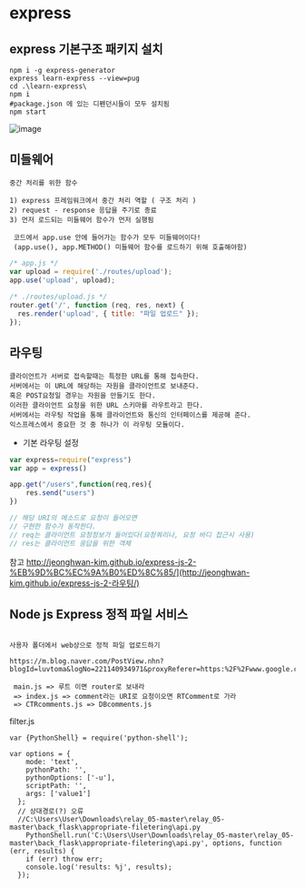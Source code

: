 # express

## express 기본구조 패키지 설치

```
npm i -g express-generator
express learn-express --view=pug
cd .\learn-express\
npm i
#package.json 에 있는 디펜던시들이 모두 설치됨
npm start
```

![image](https://user-images.githubusercontent.com/49560745/90303849-c3644d00-deec-11ea-8662-7f9f8acbe114.png)

## 미들웨어

```
중간 처리를 위한 함수

1) express 프레임워크에서 중간 처리 역할 ( 구조 처리 )
2) request - response 응답을 주기로 종료
3) 먼저 로드되는 미들웨어 함수가 먼저 실행됨 

 코드에서 app.use 안에 들어가는 함수가 모두 미들웨어이다!
 (app.use(), app.METHOD() 미들웨어 함수를 로드하기 위해 호출해야함)
```

```javascript
/* app.js */
var upload = require('./routes/upload');
app.use('upload', upload);
 
/* ./routes/upload.js */
router.get('/', function (req, res, next) {
  res.render('upload', { title: "파일 업로드" });
});

```

## 라우팅

```
클라이언트가 서버로 접속할때는 특정한 URL를 통해 접속한다. 
서버에서는 이 URL에 해당하는 자원을 클라이언트로 보내준다. 
혹은 POST요청일 경우는 자원을 만들기도 한다. 
이러한 클라이언트 요청을 위한 URL 스키마를 라우트라고 한다. 
서버에서는 라우팅 작업을 통해 클라이언트와 통신의 인터페이스를 제공해 준다. 
익스프레스에서 중요한 것 중 하나가 이 라우팅 모듈이다. 
```

- 기본 라우팅 설정

```javascript
var express=require("express")
var app = express()

app.get("/users",function(req,res){
	res.send("users")
})

// 해당 URI의 메소드로 요청이 들어오면
// 구현한 함수가 동작한다.
// req는 클라이언트 요청정보가 들어있다(요청쿼리나, 요청 바디 접근시 사용)
// res는 클라이언트 응답을 위한 객체
```

참고 http://jeonghwan-kim.github.io/express-js-2-%EB%9D%BC%EC%9A%B0%ED%8C%85/](http://jeonghwan-kim.github.io/express-js-2-라우팅/)





## Node js Express 정적 파일 서비스

```

사용자 폴더에서 web상으로 정적 파일 업로드하기

https://m.blog.naver.com/PostView.nhn?blogId=luvtoma&logNo=221140934971&proxyReferer=https:%2F%2Fwww.google.com%2F
```





```
 main.js => 루트 이면 router로 보내라
 => index.js => comment라는 URI로 요청이오면 RTComment로 가라
 => CTRcomments.js => DBcomments.js 
```





filter.js

```
var {PythonShell} = require('python-shell');

var options = {
    mode: 'text',
    pythonPath: '',
    pythonOptions: ['-u'],
    scriptPath: '',
    args: ['value1']
  };
  // 상대경로(?) 오류
  //C:\Users\User\Downloads\relay_05-master\relay_05-master\back_flask\appropriate-filetering\api.py
    PythonShell.run('C:\Users\User\Downloads\relay_05-master\relay_05-master\back_flask\appropriate-filetering\api.py', options, function (err, results) {
    if (err) throw err;
    console.log('results: %j', results);
  });
```

